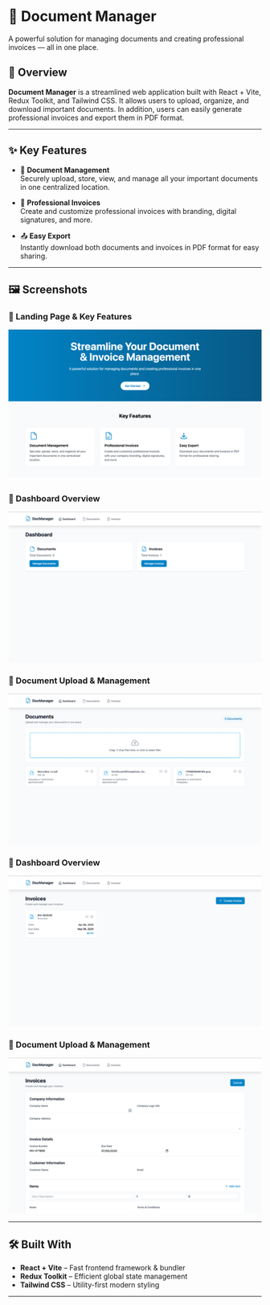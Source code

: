 # 📄 Document Manager

A powerful solution for managing documents and creating professional invoices — all in one place.

## 🚀 Overview

**Document Manager** is a streamlined web application built with React + Vite, Redux Toolkit, and Tailwind CSS. It allows users to upload, organize, and download important documents. In addition, users can easily generate professional invoices and export them in PDF format.

---

## ✨ Key Features

- 📁 **Document Management**  
  Securely upload, store, view, and manage all your important documents in one centralized location.

- 🧾 **Professional Invoices**  
  Create and customize professional invoices with branding, digital signatures, and more.

- 📤 **Easy Export**  
  Instantly download both documents and invoices in PDF format for easy sharing.

---

## 🖼 Screenshots

### 🔹 Landing Page & Key Features
![Landing](./public/images/landing-page.png)

### 🔹 Dashboard Overview
![Document Dashboard](./public/images/document-dashboard-overview.png)

### 🔹 Document Upload & Management
![Documents](./public/images/document-upload-mangement.png)

### 🔹 Dashboard Overview
![Invoice Dashboard](./public/images/invoice.png)

### 🔹 Document Upload & Management
![Invoices](./public/images/invoice-input-details-management.png)

---

## 🛠 Built With

- **React + Vite** – Fast frontend framework & bundler
- **Redux Toolkit** – Efficient global state management
- **Tailwind CSS** – Utility-first modern styling

---
